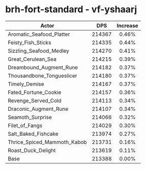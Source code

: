 # brh-fort-standard - vf-yshaarj
| Actor | DPS | Increase |
|---|:---:|:---:|
|Aromatic_Seafood_Platter|214367|0.46%|
|Feisty_Fish_Sticks|214335|0.44%|
|Sizzling_Seafood_Medley|214270|0.41%|
|Great_Cerulean_Sea|214215|0.39%|
|Dreambound_Augment_Rune|214182|0.37%|
|Thousandbone_Tongueslicer|214180|0.37%|
|Timely_Demise|214167|0.37%|
|Fated_Fortune_Cookie|214157|0.36%|
|Revenge_Served_Cold|214113|0.34%|
|Draconic_Augment_Rune|214107|0.34%|
|Seamoth_Surprise|214066|0.32%|
|Filet_of_Fangs|214029|0.30%|
|Salt_Baked_Fishcake|213974|0.27%|
|Thrice_Spiced_Mammoth_Kabob|213731|0.16%|
|Roast_Duck_Delight|213619|0.11%|
|Base|213388|0.00%|
